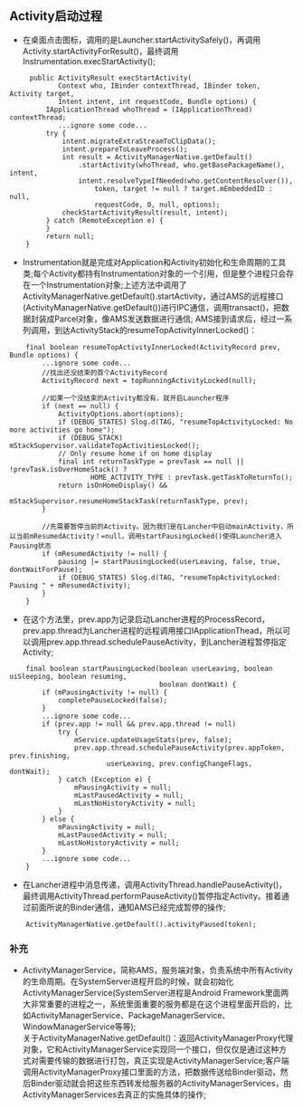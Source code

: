 ## Activity启动过程
- 在桌面点击图标，调用的是Launcher.startActivitySafely()，再调用Activity.startActivityForResult()，最终调用Instrumentation.execStartActivity();
```
     public ActivityResult execStartActivity(
            Context who, IBinder contextThread, IBinder token, Activity target,
            Intent intent, int requestCode, Bundle options) {
         IApplicationThread whoThread = (IApplicationThread) contextThread;
            ...ignore some code...
         try {
             intent.migrateExtraStreamToClipData();
             intent.prepareToLeaveProcess();
             int result = ActivityManagerNative.getDefault()
                 .startActivity(whoThread, who.getBasePackageName(), intent,
                 intent.resolveTypeIfNeeded(who.getContentResolver()),
                     token, target != null ? target.mEmbeddedID : null,
                     requestCode, 0, null, options);
             checkStartActivityResult(result, intent);
         } catch (RemoteException e) {
         }
         return null;
    }
```
- Instrumentation就是完成对Application和Activity初始化和生命周期的工具类;每个Activity都持有Instrumentation对象的一个引用，但是整个进程只会存在一个Instrumentation对象;上述方法中调用了ActivityManagerNative.getDefault().startActivity，通过AMS的远程接口(ActivityManagerNative.getDefault())进行IPC通信，调用transact()，把数据封装成Parcel对象，像AMS发送数据进行通信;
AMS接到请求后，经过一系列调用，到达ActivityStack的resumeTopActivityInnerLocked()：
```
    final boolean resumeTopActivityInnerLocked(ActivityRecord prev, Bundle options) {
        ...ignore some code...
        //找出还没结束的首个ActivityRecord
        ActivityRecord next = topRunningActivityLocked(null);

        //如果一个没结束的Activity都没有，就开启Launcher程序
        if (next == null) {
            ActivityOptions.abort(options);
            if (DEBUG_STATES) Slog.d(TAG, "resumeTopActivityLocked: No more activities go home");
            if (DEBUG_STACK) mStackSupervisor.validateTopActivitiesLocked();
            // Only resume home if on home display
            final int returnTaskType = prevTask == null || !prevTask.isOverHomeStack() ?
                    HOME_ACTIVITY_TYPE : prevTask.getTaskToReturnTo();
            return isOnHomeDisplay() &&
                    mStackSupervisor.resumeHomeStackTask(returnTaskType, prev);
        }

        //先需要暂停当前的Activity。因为我们是在Lancher中启动mainActivity，所以当前mResumedActivity！=null，调用startPausingLocked()使得Launcher进入Pausing状态
        if (mResumedActivity != null) {
            pausing |= startPausingLocked(userLeaving, false, true, dontWaitForPause);
            if (DEBUG_STATES) Slog.d(TAG, "resumeTopActivityLocked: Pausing " + mResumedActivity);
        }
    }
```
- 在这个方法里，prev.app为记录启动Lancher进程的ProcessRecord，prev.app.thread为Lancher进程的远程调用接口IApplicationThead，所以可以调用prev.app.thread.schedulePauseActivity，到Lancher进程暂停指定Activity;
```  
    final boolean startPausingLocked(boolean userLeaving, boolean uiSleeping, boolean resuming,
                                     boolean dontWait) {
        if (mPausingActivity != null) {
            completePauseLocked(false);
        }
        ...ignore some code...    
        if (prev.app != null && prev.app.thread != null) 
            try {
                mService.updateUsageStats(prev, false);
                prev.app.thread.schedulePauseActivity(prev.appToken, prev.finishing,
                        userLeaving, prev.configChangeFlags, dontWait);
            } catch (Exception e) {
                mPausingActivity = null;
                mLastPausedActivity = null;
                mLastNoHistoryActivity = null;
            }
        } else {
            mPausingActivity = null;
            mLastPausedActivity = null;
            mLastNoHistoryActivity = null;
        }
        ...ignore some code...  
    }
```
- 在Lancher进程中消息传递，调用ActivityThread.handlePauseActivity()，最终调用ActivityThread.performPauseActivity()暂停指定Activity。接着通过前面所说的Binder通信，通知AMS已经完成暂停的操作;
```
    ActivityManagerNative.getDefault().activityPaused(token);
```
### 补充  
- ActivityManagerService，简称AMS，服务端对象，负责系统中所有Activity的生命周期。在SystemServer进程开启的时候，就会初始化ActivityManagerService(SystemServer进程是Android Framework里面两大非常重要的进程之一，系统里面重要的服务都是在这个进程里面开启的，比如ActivityManagerService、PackageManagerService、WindowManagerService等等);  
关于ActivityManagerNative.getDefault()：返回ActivityManagerProxy代理对象，它和ActivityManagerService实现同一个接口，但仅仅是通过这种方式对需要传输的数据进行打包，真正实现是ActivityManagerService;客户端调用ActivityManagerProxy接口里面的方法，把数据传送给Binder驱动，然后Binder驱动就会把这些东西转发给服务器的ActivityManagerServices，由ActivityManagerServices去真正的实施具体的操作;

